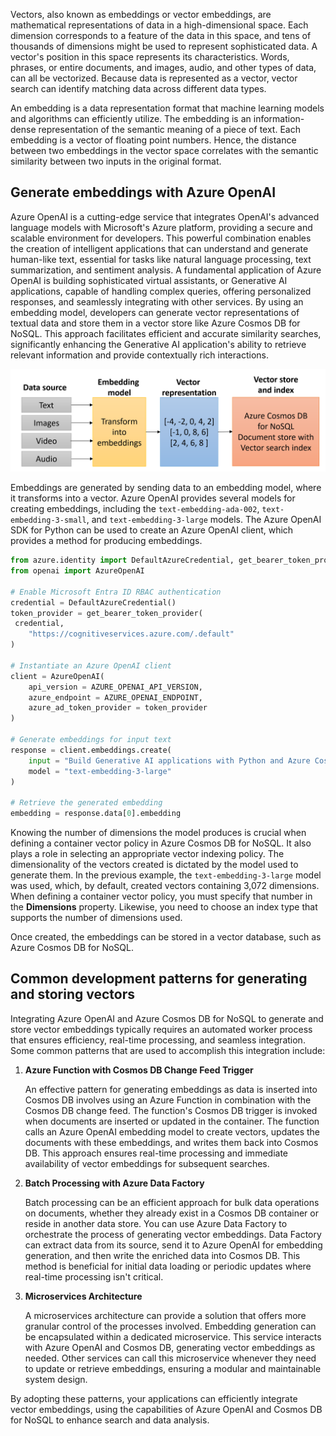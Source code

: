 Vectors, also known as embeddings or vector embeddings, are mathematical representations of data in a high-dimensional space. Each dimension corresponds to a feature of the data in this space, and tens of thousands of dimensions might be used to represent sophisticated data. A vector's position in this space represents its characteristics. Words, phrases, or entire documents, and images, audio, and other types of data, can all be vectorized. Because data is represented as a vector, vector search can identify matching data across different data types.

An embedding is a data representation format that machine learning models and algorithms can efficiently utilize. The embedding is an information-dense representation of the semantic meaning of a piece of text. Each embedding is a vector of floating point numbers. Hence, the distance between two embeddings in the vector space correlates with the semantic similarity between two inputs in the original format.

## Generate embeddings with Azure OpenAI

Azure OpenAI is a cutting-edge service that integrates OpenAI's advanced language models with Microsoft's Azure platform, providing a secure and scalable environment for developers. This powerful combination enables the creation of intelligent applications that can understand and generate human-like text, essential for tasks like natural language processing, text summarization, and sentiment analysis. A fundamental application of Azure OpenAI is building sophisticated virtual assistants, or Generative AI applications, capable of handling complex queries, offering personalized responses, and seamlessly integrating with other services. By using an embedding model, developers can generate vector representations of textual data and store them in a vector store like Azure Cosmos DB for NoSQL. This approach facilitates efficient and accurate similarity searches, significantly enhancing the Generative AI application's ability to retrieve relevant information and provide contextually rich interactions.

![Diagram of using an embedding model to generate vectors and store them in Azure Cosmos DB for NoSQL.](../media/4-vector-embedding-storage-with-azure-cosmos-db-nosql.png)

Embeddings are generated by sending data to an embedding model, where it transforms into a vector. Azure OpenAI provides several models for creating embeddings, including the `text-embedding-ada-002`, `text-embedding-3-small`, and `text-embedding-3-large` models. The Azure OpenAI SDK for Python can be used to create an Azure OpenAI client, which provides a method for producing embeddings.

```python
from azure.identity import DefaultAzureCredential, get_bearer_token_provider
from openai import AzureOpenAI

# Enable Microsoft Entra ID RBAC authentication
credential = DefaultAzureCredential()
token_provider = get_bearer_token_provider(
 credential,
    "https://cognitiveservices.azure.com/.default"
)

# Instantiate an Azure OpenAI client
client = AzureOpenAI(
    api_version = AZURE_OPENAI_API_VERSION,
    azure_endpoint = AZURE_OPENAI_ENDPOINT,
    azure_ad_token_provider = token_provider
)

# Generate embeddings for input text
response = client.embeddings.create(
    input = "Build Generative AI applications with Python and Azure Cosmos DB for NoSQL",
    model = "text-embedding-3-large"
)

# Retrieve the generated embedding
embedding = response.data[0].embedding
```

Knowing the number of dimensions the model produces is crucial when defining a container vector policy in Azure Cosmos DB for NoSQL. It also plays a role in selecting an appropriate vector indexing policy. The dimensionality of the vectors created is dictated by the model used to generate them. In the previous example, the `text-embedding-3-large` model was used, which, by default, created vectors containing 3,072 dimensions. When defining a container vector policy, you must specify that number in the **Dimensions** property. Likewise, you need to choose an index type that supports the number of dimensions used.

Once created, the embeddings can be stored in a vector database, such as Azure Cosmos DB for NoSQL.

## Common development patterns for generating and storing vectors

Integrating Azure OpenAI and Azure Cosmos DB for NoSQL to generate and store vector embeddings typically requires an automated worker process that ensures efficiency, real-time processing, and seamless integration. Some common patterns that are used to accomplish this integration include:

1. **Azure Function with Cosmos DB Change Feed Trigger**

    An effective pattern for generating embeddings as data is inserted into Cosmos DB involves using an Azure Function in combination with the Cosmos DB change feed. The function's Cosmos DB trigger is invoked when documents are inserted or updated in the container. The function calls an Azure OpenAI embedding model to create vectors, updates the documents with these embeddings, and writes them back into Cosmos DB. This approach ensures real-time processing and immediate availability of vector embeddings for subsequent searches.

2. **Batch Processing with Azure Data Factory**

    Batch processing can be an efficient approach for bulk data operations on documents, whether they already exist in a Cosmos DB container or reside in another data store. You can use Azure Data Factory to orchestrate the process of generating vector embeddings. Data Factory can extract data from its source, send it to Azure OpenAI for embedding generation, and then write the enriched data into Cosmos DB. This method is beneficial for initial data loading or periodic updates where real-time processing isn't critical.

3. **Microservices Architecture**

    A microservices architecture can provide a solution that offers more granular control of the processes involved. Embedding generation can be encapsulated within a dedicated microservice. This service interacts with Azure OpenAI and Cosmos DB, generating vector embeddings as needed. Other services can call this microservice whenever they need to update or retrieve embeddings, ensuring a modular and maintainable system design.

By adopting these patterns, your applications can efficiently integrate vector embeddings, using the capabilities of Azure OpenAI and Cosmos DB for NoSQL to enhance search and data analysis.